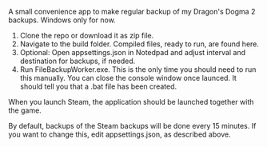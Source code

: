 A small convenience app to make regular backup of my Dragon's Dogma 2 backups.
Windows only for now. 

1. Clone the repo or download it as zip file.
2. Navigate to the build folder. Compiled files, ready to run, are found here.
3. Optional: Open appsettings.json in Notedpad and adjust interval and destination for backups, if needed.
4. Run FileBackupWorker.exe. This is the only time you should need to run this manually. You can close the console window once launced.
   It should tell you that a .bat file has been created. 
 
When you launch Steam, the application should be launched together with the game.

By default, backups of the Steam backups will be done every 15 minutes. If you want to change this, edit appsettings.json, as described above.
